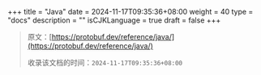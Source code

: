 +++
title = "Java"
date = 2024-11-17T09:35:36+08:00
weight = 40
type = "docs"
description = ""
isCJKLanguage = true
draft = false
+++

> 原文：[https://protobuf.dev/reference/java/](https://protobuf.dev/reference/java/)
>
> 收录该文档的时间：`2024-11-17T09:35:36+08:00`
